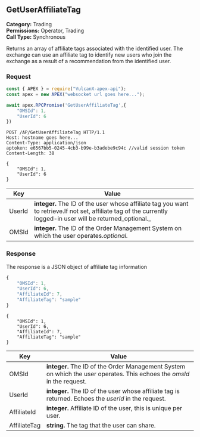 ## GetUserAffiliateTag

**Category:** Trading<br />
**Permissions:** Operator, Trading<br />
**Call Type:** Synchronous

Returns an array of affiliate tags associated with the identified user. The exchange can use an affiliate tag to identify new users who join the exchange as a result of a recommendation from the identified user.

### Request

```javascript
const { APEX } = require("VulcanX-apex-api");
const apex = new APEX("websocket url goes here...");

await apex.RPCPromise('GetUserAffiliateTag',{
    "OMSId": 1,
    "UserId": 6
})
```

```http
POST /AP/GetUserAffiliateTag HTTP/1.1
Host: hostname goes here...
Content-Type: application/json
aptoken: e6567bb5-0245-4cb3-b99e-b3adebe9c94c //valid session token
Content-Length: 38

{
    "OMSId": 1,
    "UserId": 6
}
```

| Key    | Value                                                        |
| ------ | ------------------------------------------------------------ |
| UserId | **integer.** The ID of the user whose affiliate tag you want to retrieve.If not set, affiliate tag of the currently logged-in user will be returned_optional._ |
| OMSId  | **integer.** The ID of the Order Management System on which the user operates._optional._ |

### Response

The response is a JSON object of affiliate tag information

```javascript
{
    "OMSId": 1,
    "UserId": 6,
    "AffiliateId": 7,
    "AffiliateTag": "sample"
}
```

```http
{
    "OMSId": 1,
    "UserId": 6,
    "AffiliateId": 7,
    "AffiliateTag": "sample"
}
```

| Key          | Value                                                        |
| ------------ | ------------------------------------------------------------ |
| OMSId        | **integer.** The ID of the Order Management System on which the user operates. This echoes the *omsId* in the request. |
| UserId       | **integer.** The ID of the user whose affiliate tag is returned. Echoes the *userId* in the request. |
| AffiliateId  | **integer.** Affiliate ID of the user, this is unique per user.                        |
| AffiliateTag | **string.** The tag that the user can share.                 |


